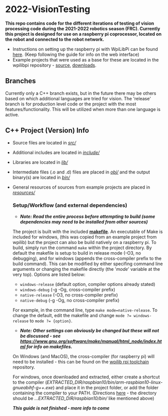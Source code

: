 # 2022-VisionTesting
__This repo contains code for the different iterations of testing of vision processing code during the 2021-2022 robotics season (FRC). Currently this project is designed for use
on a raspberry pi coprocessor, located on the robot and connected to the robot network.__
- Instructions on setting up the raspberry pi with WpiLibPi can be found [here](https://docs.wpilib.org/en/stable/docs/software/vision-processing/wpilibpi/what-you-need-to-get-the-pi-image-running.html). (Keep following the guide for info on the web interface)
- Example projects that were used as a base for these are located in the wpilibpi repository - [source](https://github.com/wpilibsuite/WPILibPi/tree/main/deps/examples), 
[downloads](https://github.com/wpilibsuite/WPILibPi/releases).
## Branches
Currently only a C++ branch exists, but in the future there may be others based on which additional languages are tried for vision. The 'release' branch is for production level 
code or the project with the most features/functionality. This will be utilized when more than one language is active. 
## C++ Project (Version) Info
- Source files are located in [*src/*](src)
- Additional includes are located in [*include/*](include)
- Libraries are located in [*lib/*](lib)
- Intermediate files (.o and .d) files are placed in [*obj/*](obj) and the output binary(s) are located in [*bin/*](bin)
- General resources of sources from example projects are placed in [*resources/*](resources)

  ### Setup/Workflow (and external dependencies)
  - ***Note: Read the entire process before attempting to build (some dependencies may need to be installed from other sources)***
  
  The project is built with the included [__makefile__](makefile). An executable of Make is included for windows, (this was copied from an example project from wpilib) but the 
  project can also be build natively on a raspberry pi. To build, simply run the command `make` within the project directory. By default the makefile is setup to build in release
  mode (-O3, no debugging), and for windows (appends the cross-compiler prefix to the build command). This can be modified by either specifing command line arguments or changing
  the makefile directly (the '*mode*' variable at the very top). Options are listed below:
  - `windows-release` (default option, compiler options already stated)
  - `windows-debug` (-g -Og, cross-compiler prefix)
  - `native-release` (-O3, no cross-compiler prefix)
  - `native-debug` (-g -Og, no cross-compiler prefix)
  
  For example, in the command line, type `make mode=native-release`. To change the default, edit the makefile and change `mode ?= windows-release` to `mode ?= {option}`.
  - ***Note: Other settings can obviously be changed but these will not be discussed - see https://www.gnu.org/software/make/manual/html_node/index.html for info on makefiles.***
  
  On Windows (and MacOS), the cross-compiler (for raspberry pi) will need to be installed - this can be found on the 
  [wpilib rpi toolchain](https://github.com/wpilibsuite/raspbian-toolchain/releases) repository. 
  
  For windows, once downloaded and extracted, either create a shortcut to the compiler (*EXTRACTED_DIR/raspbian10/bin/arm-raspbian10-linux-gnueabihf-g++.exe*) and place it in 
  the project folder, or add the folder containing the compiler to your PATH. (Directions [here](https://www.architectryan.com/2018/03/17/add-to-the-path-on-windows-10/) - 
  the directory should be *...EXTRACTED_DIR/raspbian10/bin/* like mentioned above)
  
  ***This guide is not finished - more info to come***
